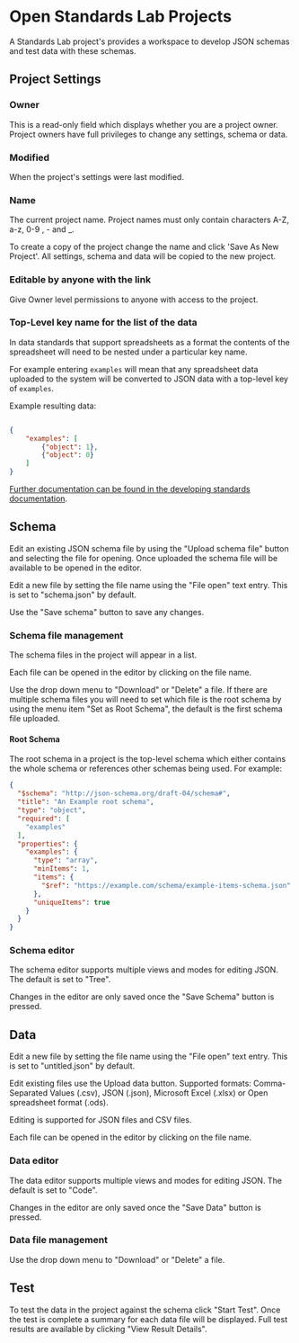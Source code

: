 # Open Standards Lab Projects

A Standards Lab project's provides a workspace to develop JSON schemas and test data with these schemas.

## Project Settings

### Owner
This is a read-only field which displays whether you are a project owner. Project owners have full privileges to change any settings, schema or data.

### Modified

When the project's settings were last modified.

### Name

The current project name. Project names must only contain characters A-Z, a-z, 0-9 , - and _.

To create a copy of the project change the name and click 'Save As New Project'. All settings, schema and data will be copied to the new project.

### Editable by anyone with the link

Give Owner level permissions to anyone with access to the project.


### Top-Level key name for the list of the data

In data standards that support spreadsheets as a format the contents of the spreadsheet will need to be nested under a particular key name.

For example entering `examples` will mean that any spreadsheet data uploaded to the system will be converted to JSON data with a top-level key of `examples`.

Example resulting data:
```JSON

{
    "examples": [
        {"object": 1},
        {"object": 0}
    ]
}

```

[Further documentation can be found in the developing standards documentation](https://os4d.opendataservices.coop/patterns/schema/#pattern-top).

## Schema

Edit an existing JSON schema file by using the "Upload schema file" button and selecting the file for opening. Once uploaded the schema file will be available to be opened in the editor.

Edit a new file by setting the file name using the "File open" text entry. This is set to "schema.json" by default.

Use the "Save schema" button to save any changes.

### Schema file management

The schema files in the project will appear in a list.

Each file can be opened in the editor by clicking on the file name.

Use the drop down menu to "Download" or "Delete" a file. If there are multiple schema files you will need to set which file is the root schema by using the menu item "Set as Root Schema", the default is the first schema file uploaded.

#### Root Schema

The root schema in a project is the top-level schema which either contains the whole schema or references other schemas being used. For example:

```JSON
{
  "$schema": "http://json-schema.org/draft-04/schema#",
  "title": "An Example root schema",
  "type": "object",
  "required": [
    "examples"
  ],
  "properties": {
    "examples": {
      "type": "array",
      "minItems": 1,
      "items": {
        "$ref": "https://example.com/schema/example-items-schema.json"
      },
      "uniqueItems": true
    }
  }
}
```

### Schema editor

The schema editor supports multiple views and modes for editing JSON. The default is set to "Tree".

Changes in the editor are only saved once the "Save Schema" button is pressed.

## Data

Edit a new file by setting the file name using the "File open" text entry. This is set to "untitled.json" by default.

Edit existing files use the Upload data button. Supported formats: Comma-Separated Values (.csv), JSON (.json), Microsoft Excel (.xlsx) or Open spreadsheet format (.ods).

Editing is supported for JSON files and CSV files.

Each file can be opened in the editor by clicking on the file name.

### Data editor

The data editor supports multiple views and modes for editing JSON. The default is set to "Code".

Changes in the editor are only saved once the "Save Data" button is pressed.

### Data file management

Use the drop down menu to "Download" or "Delete" a file.

## Test

To test the data in the project against the schema click "Start Test". Once the test is complete a summary for each data file will be displayed. Full test results are available by clicking "View Result Details".
